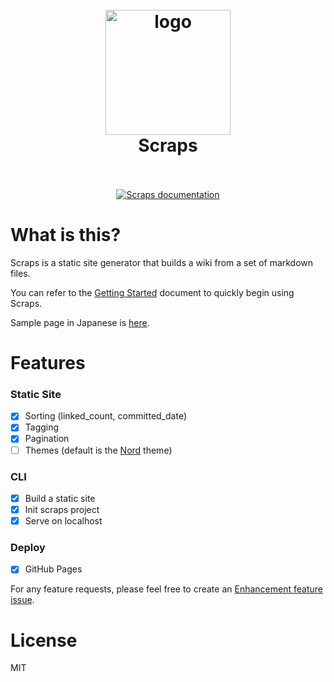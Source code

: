 <h1 align="center">
  <br>
  <img src="https://github.com/boykush/scraps/blob/main/assets/logo_opacity.png?raw=true" alt="logo" width="200">
  <br>
  Scraps
  <br>
  <br>
</h1>

<p align="center">
  <a href="https://boykush.github.io/scraps/"><img alt="Scraps documentation" src="https://img.shields.io/badge/scraps-documentation-fc0060?style=flat-square"></a>
</p>

# What is this?

Scraps is a static site generator that builds a wiki from a set of markdown files.

You can refer to the [Getting Started](https://boykush.github.io/scraps/getting-started.html) document to quickly begin using Scraps.

Sample page in Japanese is [here](https://boykush.github.io/wiki/).

# Features
### Static Site
- [x] Sorting (linked_count, committed_date)
- [x] Tagging
- [x] Pagination
- [ ] Themes (default is the [Nord](https://www.nordtheme.com/) theme)
### CLI
- [x] Build a static site
- [x] Init scraps project
- [x] Serve on localhost
### Deploy
- [x] GitHub Pages

For any feature requests, please feel free to create an [Enhancement feature issue](https://github.com/boykush/scraps/issues/new?assignees=&labels=enhancement&projects=&template=enhancement-feature-template.md&title=).

# License

MIT

